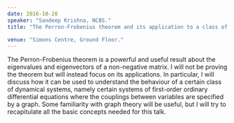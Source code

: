 ```yaml
---
date: 2016-10-28
speaker: "Sandeep Krishna, NCBS."
title: "The Perron-Frobenius theorem and its application to a class of dynamical systems"

venue: "Simons Centre, Ground Floor."
---
```

The Perron-Frobenius theorem is a powerful and useful result about the eigenvalues and eigenvectors of a non-negative matrix. I will not be proving the theorem but will instead focus on its applications. In particular, I will discuss how it can be used to understand the behaviour of a certain class of dynamical systems, namely certain systems of first-order ordinary differential equations where the couplings between variables are specified by a graph. Some familiarity with graph theory will be useful, but I will try to recapitulate all the basic concepts needed for this talk.
